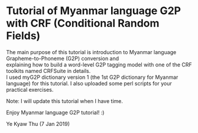 # Tutorial of Myanmar language G2P with CRF (Conditional Random Fields)

The main purpose of this tutorial is introduction to Myanmar language Grapheme-to-Phoneme (G2P) conversion and   
explaining how to build a word-level G2P tagging model with one of the CRF toolkits named CRFSuite in details.  
I used myG2P dictionary version 1 (the 1st G2P dictionary for Myanmar language) for this tutorial.
I also uploaded some perl scripts for your practical exercises.

Note: I will update this tutorial when I have time.

Enjoy Myanmar language G2P tutorial! :)

Ye Kyaw Thu
(7 Jan 2019)


